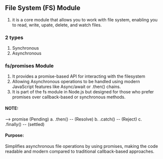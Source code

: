 ## File System (FS) Module

1. it is a core module that allows you to work with file system, enabling you to read, write, upate, delete, and watch files.

### 2 types

1. Synchronous
2. Asynchronous

### fs/promises Module

1. It provides a promise-based API for interacting with the filesystem
2. Allowing Asynchronous operations to be handled using modern JavaScript features like Async/await or .then() chains.
3. It is part of the fs module in Node.js but designed for those who prefer promises over callback-based or synchronous methods.

#### NOTE:

--> promise (Pending)
a. .then() -- (Resolve)
b. .catch() -- (Reject)
c. .finally() -- (settled)

#### Purpose:

Simplifies asynchronous file operations by using promises, making the code readable and modern compared to traditional callback-based approaches.
